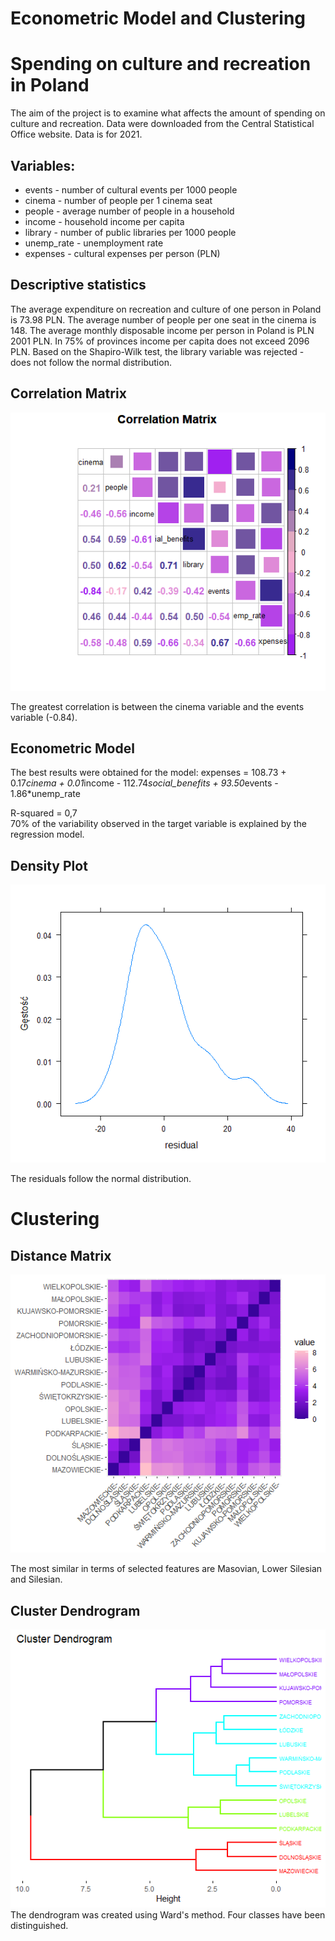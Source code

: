 # Econometric Model and Clustering

#                                 Spending on culture and recreation in Poland 


The aim of the project is to examine what affects the amount of spending on culture and recreation. 
Data were downloaded from the Central Statistical Office website. Data is for 2021. 

## Variables:
* events - number of cultural events per 1000 people
* cinema - number of people per 1 cinema seat
* people - average number of people in a household
* income - household income per capita
* library - number of public libraries per 1000 people
* unemp_rate - unemployment rate
* expenses - cultural expenses per person (PLN)

## Descriptive statistics
The average expenditure on recreation and culture of one person in Poland is 73.98 PLN. The average number of people per one seat in the cinema is 148. The average monthly disposable income per person in Poland is PLN 2001 PLN. In 75% of provinces income per capita does not exceed 2096 PLN. 
Based on the Shapiro-Wilk test, the library variable was rejected - does not follow the normal distribution.

## Correlation Matrix 
![Screenshot](https://github.com/WiktoriaG12/econometric-model-and-clustering/blob/main/images/correlation_matrix.png)

The greatest correlation is between the cinema variable and the events variable (-0.84).

## Econometric Model
The best results were obtained for the model:
expenses =  108.73 + 0.17*cinema + 0.01*income - 112.74*social_benefits + 93.50*events - 1.86*unemp_rate

R-squared = 0,7  
70% of the variability observed in the target variable is explained by the regression model.

## Density Plot
![Screenshot](https://github.com/WiktoriaG12/econometric-model-and-clustering/blob/main/images/density_plot.png)

The residuals follow the normal distribution. 

# Clustering 

## Distance Matrix
![Screenshot](https://github.com/WiktoriaG12/econometric-model-and-clustering/blob/main/images/distance.png)

The most similar in terms of selected features are Masovian, Lower Silesian and Silesian.

## Cluster Dendrogram 
![Screenshot](https://github.com/WiktoriaG12/econometric-model-and-clustering/blob/main/images/dendrogram.png)
The dendrogram was created using Ward's method. Four classes have been distinguished. 


